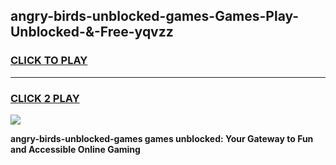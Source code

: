 
## angry-birds-unblocked-games-Games-Play-Unblocked-&-Free-yqvzz
<h3>
<a href="https://premium76.site?title=angry-birds-unblocked-games&ref=24A">CLICK TO PLAY</a></h3>
<hr>

<h3>
<a href="https://premium76.site?title=angry-birds-unblocked-games&ref=24A">CLICK 2 PLAY</a>
  
</h3>

<a href="https://premium76.site?title=angry-birds-unblocked-games&ref=24A"><img src="https://clearcache.store/games.png"></a>


**angry-birds-unblocked-games games unblocked: Your Gateway to Fun and Accessible Online Gaming**
